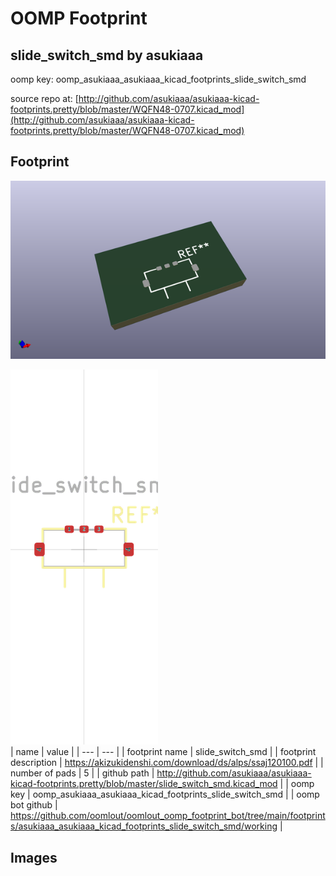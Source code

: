 # OOMP Footprint  
## slide_switch_smd  by asukiaaa  
  
oomp key: oomp_asukiaaa_asukiaaa_kicad_footprints_slide_switch_smd  
  
source repo at: [http://github.com/asukiaaa/asukiaaa-kicad-footprints.pretty/blob/master/WQFN48-0707.kicad_mod](http://github.com/asukiaaa/asukiaaa-kicad-footprints.pretty/blob/master/WQFN48-0707.kicad_mod)  
## Footprint  
  
[![working_kicad_pcb_3d.png](working_kicad_pcb_3d_600.png)](working_kicad_pcb_3d.png)  
  
[![working.png](working_600.png)](working.png)  
| name | value | 
| --- | --- | 
| footprint name | slide_switch_smd | 
| footprint description | https://akizukidenshi.com/download/ds/alps/ssaj120100.pdf | 
| number of pads | 5 | 
| github path | http://github.com/asukiaaa/asukiaaa-kicad-footprints.pretty/blob/master/slide_switch_smd.kicad_mod | 
| oomp key | oomp_asukiaaa_asukiaaa_kicad_footprints_slide_switch_smd | 
| oomp bot github | https://github.com/oomlout/oomlout_oomp_footprint_bot/tree/main/footprints/asukiaaa_asukiaaa_kicad_footprints_slide_switch_smd/working | 
## Images  
